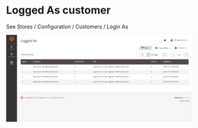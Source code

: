 # Logged As customer

See Stores / Configuration / Customers / Login As

![logs](controle/logged_as.png)